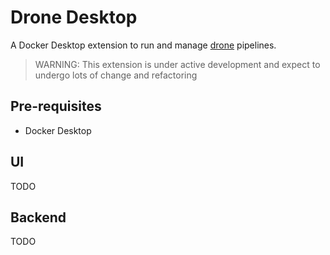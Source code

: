 # Drone Desktop

A Docker Desktop extension to run and manage [drone](https://drone.io) pipelines.

> WARNING: This extension is under active development and expect to undergo lots of change and refactoring

## Pre-requisites

- Docker Desktop

## UI

TODO

## Backend

TODO